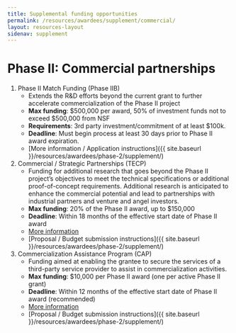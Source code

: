 ```yaml
---
title: Supplemental funding opportunities
permalink: /resources/awardees/supplement/commercial/
layout: resources-layout
sidenav: supplement
---
```

<h1>
  <span>Phase II:</span>
  Commercial partnerships
</h1>

1. Phase II Match Funding (Phase IIB)
    - Extends the R&D efforts beyond the current grant to further accelerate commercialization of the Phase II project
    - **Max funding**: $500,000 per award, 50% of investment funds not to exceed $500,000 from NSF
    - **Requirements**: 3rd party investment/commitment of at least $100k.
    - **Deadline**: Must begin process at least 30 days prior to Phase II award expiration.
    - [More information / Application instructions]({{ site.baseurl }}/resources/awardees/phase-2/supplement/)
2. Commercial / Strategic Partnerships (TECP)
    - Funding for additional research that goes beyond the Phase II project’s objectives to meet the technical specifications or additional proof-of-concept requirements. Additional research is anticipated to enhance the commercial potential and lead to partnerships with industrial partners and venture and angel investors.
    - **Max funding**: 20% of the Phase II award, up to $150,000
    - **Deadline**: Within 18 months of the effective start date of Phase II award
    - [More information](https://www.nsf.gov/pubs/2013/nsf13132/nsf13132.jsp)
    - [Proposal / Budget submission instructions]({{ site.baseurl }}/resources/awardees/phase-2/supplement/)
3. Commercialization Assistance Program (CAP)
    - Funding aimed at enabling the grantee to secure the services of a third-party service provider to assist in commercialization activities.
    - **Max funding**: $10,000 per Phase II award (one per active Phase II grant)
    - **Deadline**: Within 12 months of the effective start date of Phase II award (recommended)
    - [More information](http://www.nsf.gov/pubs/2014/nsf14072/nsf14072.pdf)
    - [Proposal / Budget submission instructions]({{ site.baseurl }}/resources/awardees/phase-2/supplement/)

